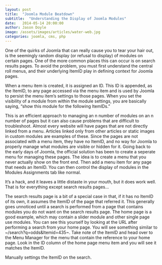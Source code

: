 ```yaml
---
layout: post
title:  "Joomla Module Beatdown"
subtitle:  "Understanding the Display of Joomla Modules"
date:   2014-05-14 20:00:00
author: Jason Doyle
image: /assets/images/articles/water-web.jpg
categories: joomla, cms, php
---
```



One of the quirks of Joomla that can really cause you to tear your hair out, is the seemingly random display (or refusal to display) of modules on certain pages. One of the more common places this can occur is on search results pages. To avoid the problem, you must first understand the central roll menus, and their underlying ItemID play in defining context for Joomla pages.

When a menu item is created, it is assigned an ID. This ID is appended, as the ItemID, to any page accessed via the menu item and is used by Joomla to persist the menu item’s settings to those pages. When you set the visibility of a module from within the module settings, you are basically saying, “show this module for the following ItemIDs.”

This is an efficient approach to managing an n number of modules on an n number of pages but it can also cause problems that are difficult to troubleshoot. Almost every website will have pages that are not directly linked from a menu. Articles linked only from other articles or static images in custom modules are examples of these. Since the pages are not associated with a menu item, they have no ItemID, and no way for Joomla to properly manage what modules are visible or hidden for it. Going back to the early days of Joomla, the official solution has been to create a seperate menu for managing these pages. The idea is to create a menu that you never actually show on the front end. Then add a menu item for any page that needs an ItemID.  You can then control the display of modules in the Modules Assignments tab like normal.

It’s a hack, and it leaves a little distaste in your mouth, but it does work well. That is for everything except search results pages…

The search results page is a bit of a special case in that, if it has no ItemID of its own, it assumes the ItemID of the page that referred it. This generally goes unnoticed until a search is performed from a page that contains modules you do not want on the search results page. The home page is a good example, which may contain a slider module and other single page use modules. You can see this yourself by looking at the URL after performing a search from your home page. You will see something similar to ~/search?q=odds&Itemid=435~. Take note of the ItemID and head over to the Menu Manager for the menu that contain the reference to your home page.  Look in the ID column of the home page menu item and you will see it matches the ItemID.


Manually settings the ItemID on the search.


